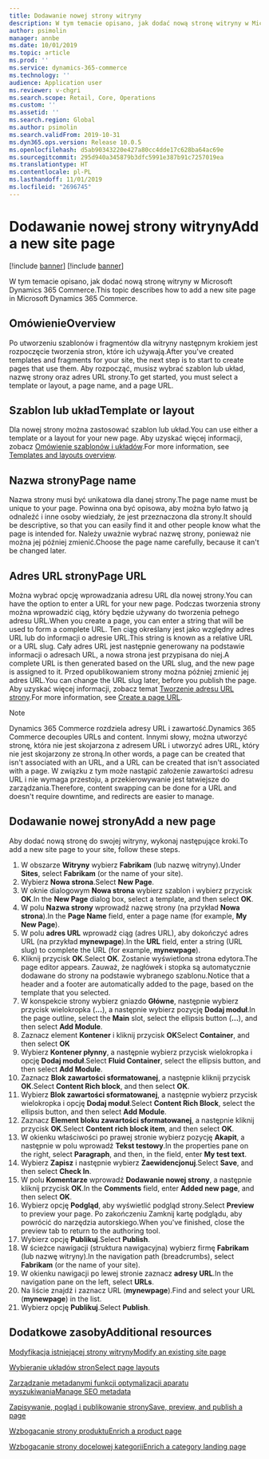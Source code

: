 ```yaml
---
title: Dodawanie nowej strony witryny
description: W tym temacie opisano, jak dodać nową stronę witryny w Microsoft Dynamics 365 Commerce.
author: psimolin
manager: annbe
ms.date: 10/01/2019
ms.topic: article
ms.prod: ''
ms.service: dynamics-365-commerce
ms.technology: ''
audience: Application user
ms.reviewer: v-chgri
ms.search.scope: Retail, Core, Operations
ms.custom: ''
ms.assetid: ''
ms.search.region: Global
ms.author: psimolin
ms.search.validFrom: 2019-10-31
ms.dyn365.ops.version: Release 10.0.5
ms.openlocfilehash: d5ab90343220e427a80cc4dde17c628ba64ac69e
ms.sourcegitcommit: 295d940a345879b3dfc5991e387b91c7257019ea
ms.translationtype: HT
ms.contentlocale: pl-PL
ms.lasthandoff: 11/01/2019
ms.locfileid: "2696745"
---
```

# <a name="add-a-new-site-page"></a><span data-ttu-id="70340-103">Dodawanie nowej strony witryny</span><span class="sxs-lookup"><span data-stu-id="70340-103">Add a new site page</span></span>

[!include [banner](includes/preview-banner.md)]
[!include [banner](includes/banner.md)]

<span data-ttu-id="70340-104">W tym temacie opisano, jak dodać nową stronę witryny w Microsoft Dynamics 365 Commerce.</span><span class="sxs-lookup"><span data-stu-id="70340-104">This topic describes how to add a new site page in Microsoft Dynamics 365 Commerce.</span></span>

## <a name="overview"></a><span data-ttu-id="70340-105">Omówienie</span><span class="sxs-lookup"><span data-stu-id="70340-105">Overview</span></span>

<span data-ttu-id="70340-106">Po utworzeniu szablonów i fragmentów dla witryny następnym krokiem jest rozpoczęcie tworzenia stron, które ich używają.</span><span class="sxs-lookup"><span data-stu-id="70340-106">After you've created templates and fragments for your site, the next step is to start to create pages that use them.</span></span> <span data-ttu-id="70340-107">Aby rozpocząć, musisz wybrać szablon lub układ, nazwę strony oraz adres URL strony.</span><span class="sxs-lookup"><span data-stu-id="70340-107">To get started, you must select a template or layout, a page name, and a page URL.</span></span>

## <a name="template-or-layout"></a><span data-ttu-id="70340-108">Szablon lub układ</span><span class="sxs-lookup"><span data-stu-id="70340-108">Template or layout</span></span>

<span data-ttu-id="70340-109">Dla nowej strony można zastosować szablon lub układ.</span><span class="sxs-lookup"><span data-stu-id="70340-109">You can use either a template or a layout for your new page.</span></span> <span data-ttu-id="70340-110">Aby uzyskać więcej informacji, zobacz [Omówienie szablonów i układów](templates-layouts-overview.md).</span><span class="sxs-lookup"><span data-stu-id="70340-110">For more information, see [Templates and layouts overview](templates-layouts-overview.md).</span></span>

## <a name="page-name"></a><span data-ttu-id="70340-111">Nazwa strony</span><span class="sxs-lookup"><span data-stu-id="70340-111">Page name</span></span>

<span data-ttu-id="70340-112">Nazwa strony musi być unikatowa dla danej strony.</span><span class="sxs-lookup"><span data-stu-id="70340-112">The page name must be unique to your page.</span></span> <span data-ttu-id="70340-113">Powinna ona być opisowa, aby można było łatwo ją odnaleźć i inne osoby wiedziały, że jest przeznaczona dla strony.</span><span class="sxs-lookup"><span data-stu-id="70340-113">It should be descriptive, so that you can easily find it and other people know what the page is intended for.</span></span> <span data-ttu-id="70340-114">Należy uważnie wybrać nazwę strony, ponieważ nie można jej później zmienić.</span><span class="sxs-lookup"><span data-stu-id="70340-114">Choose the page name carefully, because it can't be changed later.</span></span>

## <a name="page-url"></a><span data-ttu-id="70340-115">Adres URL strony</span><span class="sxs-lookup"><span data-stu-id="70340-115">Page URL</span></span>

<span data-ttu-id="70340-116">Można wybrać opcję wprowadzania adresu URL dla nowej strony.</span><span class="sxs-lookup"><span data-stu-id="70340-116">You can have the option to enter a URL for your new page.</span></span> <span data-ttu-id="70340-117">Podczas tworzenia strony można wprowadzić ciąg, który będzie używany do tworzenia pełnego adresu URL.</span><span class="sxs-lookup"><span data-stu-id="70340-117">When you create a page, you can enter a string that will be used to form a complete URL.</span></span> <span data-ttu-id="70340-118">Ten ciąg określany jest jako względny adres URL lub do informacji o adresie URL.</span><span class="sxs-lookup"><span data-stu-id="70340-118">This string is known as a relative URL or a URL slug.</span></span> <span data-ttu-id="70340-119">Cały adres URL jest następnie generowany na podstawie informacji o adresach URL, a nowa strona jest przypisana do niej.</span><span class="sxs-lookup"><span data-stu-id="70340-119">A complete URL is then generated based on the URL slug, and the new page is assigned to it.</span></span> <span data-ttu-id="70340-120">Przed opublikowaniem strony można później zmienić jej adres URL.</span><span class="sxs-lookup"><span data-stu-id="70340-120">You can change the URL slug later, before you publish the page.</span></span> <span data-ttu-id="70340-121">Aby uzyskać więcej informacji, zobacz temat [Tworzenie adresu URL strony](create-page-URL.md).</span><span class="sxs-lookup"><span data-stu-id="70340-121">For more information, see [Create a page URL](create-page-URL.md).</span></span>

> [!NOTE]
> <span data-ttu-id="70340-122">Dynamics 365 Commerce rozdziela adresy URL i zawartość.</span><span class="sxs-lookup"><span data-stu-id="70340-122">Dynamics 365 Commerce decouples URLs and content.</span></span> <span data-ttu-id="70340-123">Innymi słowy, można utworzyć stronę, która nie jest skojarzona z adresem URL i utworzyć adres URL, który nie jest skojarzony ze stroną.</span><span class="sxs-lookup"><span data-stu-id="70340-123">In other words, a page can be created that isn't associated with an URL, and a URL can be created that isn't associated with a page.</span></span> <span data-ttu-id="70340-124">W związku z tym może nastąpić założenie zawartości adresu URL i nie wymaga przestoju, a przekierowywanie jest łatwiejsze do zarządzania.</span><span class="sxs-lookup"><span data-stu-id="70340-124">Therefore, content swapping can be done for a URL and doesn't require downtime, and redirects are easier to manage.</span></span>

## <a name="add-a-new-page"></a><span data-ttu-id="70340-125">Dodawanie nowej strony</span><span class="sxs-lookup"><span data-stu-id="70340-125">Add a new page</span></span>

<span data-ttu-id="70340-126">Aby dodać nową stronę do swojej witryny, wykonaj następujące kroki.</span><span class="sxs-lookup"><span data-stu-id="70340-126">To add a new site page to your site, follow these steps.</span></span>

1. <span data-ttu-id="70340-127">W obszarze **Witryny** wybierz **Fabrikam** (lub nazwę witryny).</span><span class="sxs-lookup"><span data-stu-id="70340-127">Under **Sites**, select **Fabrikam** (or the name of your site).</span></span>
1. <span data-ttu-id="70340-128">Wybierz **Nowa strona**.</span><span class="sxs-lookup"><span data-stu-id="70340-128">Select **New Page**.</span></span>
1. <span data-ttu-id="70340-129">W oknie dialogowym **Nowa strona** wybierz szablon i wybierz przycisk **OK**.</span><span class="sxs-lookup"><span data-stu-id="70340-129">In the **New Page** dialog box, select a template, and then select **OK**.</span></span>
1. <span data-ttu-id="70340-130">W polu **Nazwa strony** wprowadź nazwę strony (na przykład **Nowa strona**).</span><span class="sxs-lookup"><span data-stu-id="70340-130">In the **Page Name** field, enter a page name (for example, **My New Page**).</span></span>
1. <span data-ttu-id="70340-131">W polu **adres URL** wprowadź ciąg (adres URL), aby dokończyć adres URL (na przykład **mynewpage**).</span><span class="sxs-lookup"><span data-stu-id="70340-131">In the **URL** field, enter a string (URL slug) to complete the URL (for example, **mynewpage**).</span></span>
1. <span data-ttu-id="70340-132">Kliknij przycisk **OK**.</span><span class="sxs-lookup"><span data-stu-id="70340-132">Select **OK**.</span></span> <span data-ttu-id="70340-133">Zostanie wyświetlona strona edytora.</span><span class="sxs-lookup"><span data-stu-id="70340-133">The page editor appears.</span></span> <span data-ttu-id="70340-134">Zauważ, że nagłówek i stopka są automatycznie dodawane do strony na podstawie wybranego szablonu.</span><span class="sxs-lookup"><span data-stu-id="70340-134">Notice that a header and a footer are automatically added to the page, based on the template that you selected.</span></span>
1. <span data-ttu-id="70340-135">W konspekcie strony wybierz gniazdo **Główne**, następnie wybierz przycisk wielokropka (**...**), a następnie wybierz pozycję **Dodaj moduł**.</span><span class="sxs-lookup"><span data-stu-id="70340-135">In the page outline, select the **Main** slot, select the ellipsis button (**...**), and then select **Add Module**.</span></span>
1. <span data-ttu-id="70340-136">Zaznacz element **Kontener** i kliknij przycisk **OK**</span><span class="sxs-lookup"><span data-stu-id="70340-136">Select **Container**, and then select **OK**</span></span>
1. <span data-ttu-id="70340-137">Wybierz **Kontener płynny**, a następnie wybierz przycisk wielokropka i opcję **Dodaj moduł**.</span><span class="sxs-lookup"><span data-stu-id="70340-137">Select **Fluid Container**, select the ellipsis button, and then select **Add Module**.</span></span>
1. <span data-ttu-id="70340-138">Zaznacz **Blok zawartości sformatowanej**, a następnie kliknij przycisk **OK**.</span><span class="sxs-lookup"><span data-stu-id="70340-138">Select **Content Rich block**, and then select **OK**.</span></span>
1. <span data-ttu-id="70340-139">Wybierz **Blok zawartości sformatowanej**, a następnie wybierz przycisk wielokropka i opcję **Dodaj moduł**.</span><span class="sxs-lookup"><span data-stu-id="70340-139">Select **Content Rich Block**, select the ellipsis button, and then select **Add Module**.</span></span>
1. <span data-ttu-id="70340-140">Zaznacz **Element bloku zawartości sformatowanej**, a następnie kliknij przycisk **OK**.</span><span class="sxs-lookup"><span data-stu-id="70340-140">Select **Content rich block item**, and then select **OK**.</span></span>
1. <span data-ttu-id="70340-141">W okienku właściwości po prawej stronie wybierz pozycję **Akapit**, a następnie w polu wprowadź **Tekst testowy**.</span><span class="sxs-lookup"><span data-stu-id="70340-141">In the properties pane on the right, select **Paragraph**, and then, in the field, enter **My test text**.</span></span>
1. <span data-ttu-id="70340-142">Wybierz **Zapisz** i następnie wybierz **Zaewidencjonuj**.</span><span class="sxs-lookup"><span data-stu-id="70340-142">Select **Save**, and then select **Check In**.</span></span>
1. <span data-ttu-id="70340-143">W polu **Komentarze** wprowadź **Dodawanie nowej strony**, a następnie kliknij przycisk **OK**.</span><span class="sxs-lookup"><span data-stu-id="70340-143">In the **Comments** field, enter **Added new page**, and then select **OK**.</span></span>
1. <span data-ttu-id="70340-144">Wybierz opcję **Podgląd**, aby wyświetlić podgląd strony.</span><span class="sxs-lookup"><span data-stu-id="70340-144">Select **Preview** to preview your page.</span></span> <span data-ttu-id="70340-145">Po zakończeniu Zamknij kartę podglądu, aby powrócić do narzędzia autorskiego.</span><span class="sxs-lookup"><span data-stu-id="70340-145">When you've finished, close the preview tab to return to the authoring tool.</span></span>
1. <span data-ttu-id="70340-146">Wybierz opcję **Publikuj**.</span><span class="sxs-lookup"><span data-stu-id="70340-146">Select **Publish**.</span></span>
1. <span data-ttu-id="70340-147">W ścieżce nawigacji (struktura nawigacyjna) wybierz firmę **Fabrikam** (lub nazwę witryny).</span><span class="sxs-lookup"><span data-stu-id="70340-147">In the navigation path (breadcrumbs), select **Fabrikam** (or the name of your site).</span></span>
1. <span data-ttu-id="70340-148">W okienku nawigacji po lewej stronie zaznacz **adresy URL**.</span><span class="sxs-lookup"><span data-stu-id="70340-148">In the navigation pane on the left, select **URLs**.</span></span>
1. <span data-ttu-id="70340-149">Na liście znajdź i zaznacz URL (**mynewpage**).</span><span class="sxs-lookup"><span data-stu-id="70340-149">Find and select your URL (**mynewpage**) in the list.</span></span>
1. <span data-ttu-id="70340-150">Wybierz opcję **Publikuj**.</span><span class="sxs-lookup"><span data-stu-id="70340-150">Select **Publish**.</span></span>

## <a name="additional-resources"></a><span data-ttu-id="70340-151">Dodatkowe zasoby</span><span class="sxs-lookup"><span data-stu-id="70340-151">Additional resources</span></span>

[<span data-ttu-id="70340-152">Modyfikacja istniejącej strony witryny</span><span class="sxs-lookup"><span data-stu-id="70340-152">Modify an existing site page</span></span>](modify-existing-page.md)

[<span data-ttu-id="70340-153">Wybieranie układów stron</span><span class="sxs-lookup"><span data-stu-id="70340-153">Select page layouts</span></span>](select-page-layouts.md)

[<span data-ttu-id="70340-154">Zarządzanie metadanymi funkcji optymalizacji aparatu wyszukiwania</span><span class="sxs-lookup"><span data-stu-id="70340-154">Manage SEO metadata</span></span>](manage-seo-metadata.md)

[<span data-ttu-id="70340-155">Zapisywanie, pogląd i publikowanie strony</span><span class="sxs-lookup"><span data-stu-id="70340-155">Save, preview, and publish a page</span></span>](save-preview-publish-page.md)

[<span data-ttu-id="70340-156">Wzbogacanie strony produktu</span><span class="sxs-lookup"><span data-stu-id="70340-156">Enrich a product page</span></span>](enrich-product-page.md)

[<span data-ttu-id="70340-157">Wzbogacanie strony docelowej kategorii</span><span class="sxs-lookup"><span data-stu-id="70340-157">Enrich a category landing page</span></span>](enrich-category-page.md)

